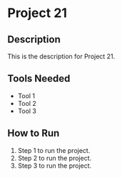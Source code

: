 # Project 21

## Description

This is the description for Project 21.

## Tools Needed

- Tool 1
- Tool 2
- Tool 3

## How to Run

1. Step 1 to run the project.
2. Step 2 to run the project.
3. Step 3 to run the project.
